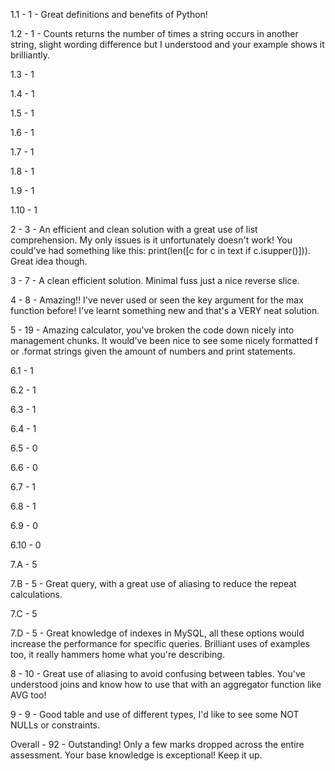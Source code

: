 1.1 - 1 - Great definitions and benefits of Python!

1.2 - 1 - Counts returns the number of times a string occurs in another string, slight wording difference but I understood and your example shows it brilliantly.

1.3 - 1

1.4 - 1

1.5 - 1

1.6 - 1

1.7 - 1

1.8 - 1

1.9 - 1

1.10 - 1

2 - 3 - An efficient and clean solution with a great use of list comprehension. My only issues is it unfortunately doesn't work! You could've had something like this: print(len([c for c in text if c.isupper()])). Great idea though.

3 - 7 - A clean efficient solution. Minimal fuss just a nice reverse slice.

4 - 8 - Amazing!! I've never used or seen the key argument for the max function before! I've learnt something new and that's a VERY neat solution.

5 - 19 - Amazing calculator, you've broken the code down nicely into management chunks. It would've been nice to see some nicely formatted f or .format strings given the amount of numbers and print statements.

6.1 - 1

6.2 - 1

6.3 - 1

6.4 - 1

6.5 - 0

6.6 - 0

6.7 - 1

6.8 - 1

6.9 - 0

6.10 - 0

7.A - 5

7.B - 5 - Great query, with a great use of aliasing to reduce the repeat calculations.

7.C - 5

7.D - 5 - Great knowledge of indexes in MySQL, all these options would increase the performance for specific queries. Brilliant uses of examples too, it really hammers home what you're describing.

8 - 10 - Great use of aliasing to avoid confusing between tables. You've understood joins and know how to use that with an aggregator function like AVG too!

9 - 9 - Good table and use of different types, I'd like to see some NOT NULLs or constraints.

Overall - 92 - Outstanding! Only a few marks dropped across the entire assessment. Your base knowledge is exceptional! Keep it up.